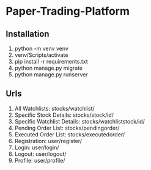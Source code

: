 # Paper-Trading-Platform

## Installation
1. python -m venv venv
2. venv/Scripts/activate
3. pip install -r requirements.txt
4. python manage.py migrate
5. python manage.py runserver


## Urls
1. All Watchlists: stocks/watchlist/
2. Specific Stock Details: stocks/stock/id/
3. Specific Watchlist Details: stocks/watchliststock/id/
4. Pending Order List: stocks/pendingorder/
5. Executed Order List: stocks/executedorder/
6. Registration: user/register/
7. Login: user/login/
8. Logout: user/logout/
9. Profile: user/profile/
